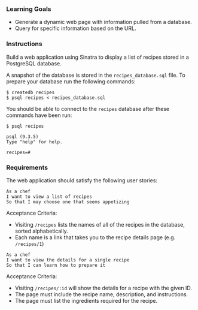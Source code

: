 ### Learning Goals

* Generate a dynamic web page with information pulled from a database.
* Query for specific information based on the URL.

### Instructions

Build a web application using Sinatra to display a list of recipes stored in a PostgreSQL database.

A snapshot of the database is stored in the `recipes_database.sql` file. To prepare your database run the following commands:

```no-highlight
$ createdb recipes
$ psql recipes < recipes_database.sql
```

You should be able to connect to the `recipes` database after these commands have been run:

```no-highlight
$ psql recipes

psql (9.3.5)
Type "help" for help.

recipes=#
```

### Requirements

The web application should satisfy the following user stories:

```no-highlight
As a chef
I want to view a list of recipes
So that I may choose one that seems appetizing
```

Acceptance Criteria:

* Visiting `/recipes` lists the names of all of the recipes in the database, sorted alphabetically.
* Each name is a link that takes you to the recipe details page (e.g. `/recipes/1`)

```no-highlight
As a chef
I want to view the details for a single recipe
So that I can learn how to prepare it
```

Acceptance Criteria:

* Visiting `/recipes/:id` will show the details for a recipe with the given ID.
* The page must include the recipe name, description, and instructions.
* The page must list the ingredients required for the recipe.
